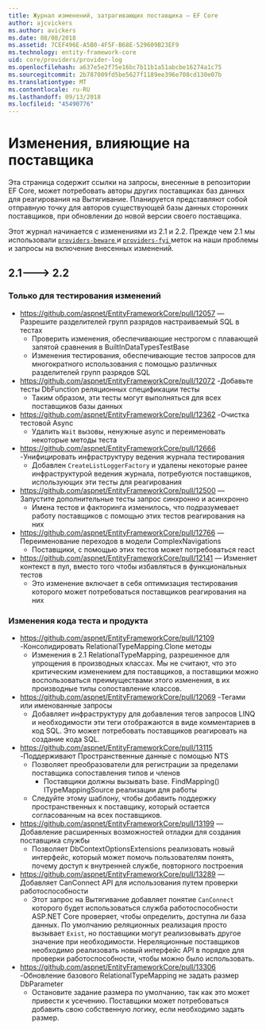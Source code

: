 ```yaml
---
title: Журнал изменений, затрагивающих поставщика — EF Core
author: ajcvickers
ms.author: avickers
ms.date: 08/08/2018
ms.assetid: 7CEF496E-A5B0-4F5F-B68E-529609B23EF9
ms.technology: entity-framework-core
uid: core/providers/provider-log
ms.openlocfilehash: a637e5e2f75e16bc7b11b1a51abcbe16274a1c75
ms.sourcegitcommit: 2b787009fd5be5627f1189ee396e708cd130e07b
ms.translationtype: MT
ms.contentlocale: ru-RU
ms.lasthandoff: 09/13/2018
ms.locfileid: "45490776"
---
```

# <a name="provider-impacting-changes"></a>Изменения, влияющие на поставщика

Эта страница содержит ссылки на запросы, внесенные в репозитории EF Core, может потребовать авторы других поставщиках баз данных для реагирования на Вытягивание. Планируется представляют собой отправную точку для авторов существующей базы данных сторонних поставщиков, при обновлении до новой версии своего поставщика.

Этот журнал начинается с изменениями из 2.1 и 2.2. Прежде чем 2.1 мы использовали [ `providers-beware` ](https://github.com/aspnet/EntityFrameworkCore/labels/providers-beware) и [ `providers-fyi` ](https://github.com/aspnet/EntityFrameworkCore/labels/providers-fyi) меток на наши проблемы и запросы на включение внесенных изменений.

## <a name="21-----22"></a>2.1---> 2.2

### <a name="test-only-changes"></a>Только для тестирования изменений

* https://github.com/aspnet/EntityFrameworkCore/pull/12057 — Разрешите разделителей групп разрядов настраиваемый SQL в тестах
  * Проверить изменения, обеспечивающие нестрогом с плавающей запятой сравнения в BuiltInDataTypesTestBase
  * Изменения тестирования, обеспечивающие тестов запросов для многократного использования с помощью различных разделителей групп разрядов SQL
* https://github.com/aspnet/EntityFrameworkCore/pull/12072 -Добавьте тесты DbFunction реляционных спецификации тесты
  * Таким образом, эти тесты могут выполняться для всех поставщиков базы данных
* https://github.com/aspnet/EntityFrameworkCore/pull/12362 -Очистка тестовой Async
  * Удалить `Wait` вызовы, ненужные async и переименовать некоторые методы теста
* https://github.com/aspnet/EntityFrameworkCore/pull/12666 -Унифицировать инфраструктуру ведения журнала тестирования
  * Добавлен `CreateListLoggerFactory` и удалены некоторые ранее инфраструктурой ведения журнала, потребуются поставщиков, использующих эти тесты для реагирования
* https://github.com/aspnet/EntityFrameworkCore/pull/12500 — Запустите дополнительные тесты запрос синхронно и асинхронно
  * Имена тестов и факторинга изменилось, что подразумевает работу поставщиков с помощью этих тестов реагирования на них
* https://github.com/aspnet/EntityFrameworkCore/pull/12766 — Переименование переходов в модели ComplexNavigations
  * Поставщики, с помощью этих тестов может потребоваться react
* https://github.com/aspnet/EntityFrameworkCore/pull/12141 — Изменяет контекст в пул, вместо того чтобы избавляться в функциональных тестов
  * Это изменение включает в себя оптимизация тестирования которого может потребоваться поставщиков реагирования на них


### <a name="test-and-product-code-changes"></a>Изменения кода теста и продукта

* https://github.com/aspnet/EntityFrameworkCore/pull/12109 -Консолидировать RelationalTypeMapping.Clone методы
  * Изменения в 2.1 RelationalTypeMapping, разрешенное для упрощения в производных классах. Мы не считают, что это критическим изменением для поставщиков, а поставщики можно воспользоваться преимуществами этого изменения, в их производные типы сопоставление классов.
* https://github.com/aspnet/EntityFrameworkCore/pull/12069 -Тегами или именованные запросы
  * Добавляет инфраструктуру для добавления тегов запросов LINQ и необходимости эти теги отображаются в виде комментариев в код SQL. Это может потребовать поставщиков реагировать на создание кода SQL.
* https://github.com/aspnet/EntityFrameworkCore/pull/13115 -Поддерживают Пространственные данные с помощью NTS
  * Позволяет преобразователи для регистрации за пределами поставщика сопоставления типов и членов
    * Поставщики должны вызывать base. FindMapping() ITypeMappingSource реализации для работы
  * Следуйте этому шаблону, чтобы добавить поддержку пространственных к поставщику, который остается согласованным на всех поставщиков.
* https://github.com/aspnet/EntityFrameworkCore/pull/13199 — Добавление расширенных возможностей отладки для создания поставщика службы
  * Позволяет DbContextOptionsExtensions реализовать новый интерфейс, который может помочь пользователям понять, почему доступ к внутренней службе, повторного построения
* https://github.com/aspnet/EntityFrameworkCore/pull/13289 — Добавляет CanConnect API для использования путем проверки работоспособности
  * Этот запрос на Вытягивание добавляет понятие `CanConnect` которого будет использоваться служба работоспособности ASP.NET Core проверяет, чтобы определить, доступна ли база данных. По умолчанию реляционных реализация просто вызывает `Exist`, но поставщики могут реализовывать другое значение при необходимости. Нереляционные поставщиков необходимо реализовать новый интерфейс API в порядке для проверки работоспособности, чтобы можно было использовать.
* https://github.com/aspnet/EntityFrameworkCore/pull/13306 -Обновление базового RelationalTypeMapping не задать размер DbParameter
  * Остановите задание размера по умолчанию, так как это может привести к усечению. Поставщики может потребоваться добавить свою собственную логику, если необходимо задать размер.
